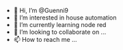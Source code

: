 - 👋 Hi, I’m @Guenni9
- 👀 I’m interested in house automation
- 🌱 I’m currently learning node red
- 💞️ I’m looking to collaborate on ...
- 📫 How to reach me ...

<!---
Guenni9/Guenni9 is a ✨ special ✨ repository because its `README.md` (this file) appears on your GitHub profile.
You can click the Preview link to take a look at your changes.
--->
